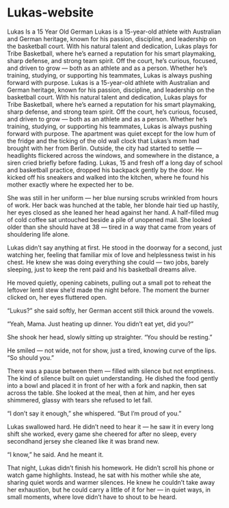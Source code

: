 # Lukas-website
Lukas Is a 15 Year Old German
Lukas is a 15-year-old athlete with Australian and German heritage, known for his passion, discipline, and leadership on the basketball court. With his natural talent and dedication, Lukas plays for Tribe Basketball, where he’s earned a reputation for his smart playmaking, sharp defense, and strong team spirit. Off the court, he’s curious, focused, and driven to grow — both as an athlete and as a person. Whether he’s training, studying, or supporting his teammates, Lukas is always pushing forward with purpose.
Lukas is a 15-year-old athlete with Australian and German heritage, known for his passion, discipline, and leadership on the basketball court. With his natural talent and dedication, Lukas plays for Tribe Basketball, where he’s earned a reputation for his smart playmaking, sharp defense, and strong team spirit. Off the court, he’s curious, focused, and driven to grow — both as an athlete and as a person. Whether he’s training, studying, or supporting his teammates, Lukas is always pushing forward with purpose.
The apartment was quiet except for the low hum of the fridge and the ticking of the old wall clock that Lukas’s mom had brought with her from Berlin. Outside, the city had started to settle — headlights flickered across the windows, and somewhere in the distance, a siren cried briefly before fading. Lukas, 15 and fresh off a long day of school and basketball practice, dropped his backpack gently by the door. He kicked off his sneakers and walked into the kitchen, where he found his mother exactly where he expected her to be.

She was still in her uniform — her blue nursing scrubs wrinkled from hours of work. Her back was hunched at the table, her blonde hair tied up hastily, her eyes closed as she leaned her head against her hand. A half-filled mug of cold coffee sat untouched beside a pile of unopened mail. She looked older than she should have at 38 — tired in a way that came from years of shouldering life alone.

Lukas didn’t say anything at first. He stood in the doorway for a second, just watching her, feeling that familiar mix of love and helplessness twist in his chest. He knew she was doing everything she could — two jobs, barely sleeping, just to keep the rent paid and his basketball dreams alive.

He moved quietly, opening cabinets, pulling out a small pot to reheat the leftover lentil stew she’d made the night before. The moment the burner clicked on, her eyes fluttered open.

“Lukus?” she said softly, her German accent still thick around the vowels.

“Yeah, Mama. Just heating up dinner. You didn’t eat yet, did you?”

She shook her head, slowly sitting up straighter. “You should be resting.”

He smiled — not wide, not for show, just a tired, knowing curve of the lips. “So should you.”

There was a pause between them — filled with silence but not emptiness. The kind of silence built on quiet understanding. He dished the food gently into a bowl and placed it in front of her with a fork and napkin, then sat across the table. She looked at the meal, then at him, and her eyes shimmered, glassy with tears she refused to let fall.

“I don’t say it enough,” she whispered. “But I’m proud of you.”

Lukas swallowed hard. He didn’t need to hear it — he saw it in every long shift she worked, every game she cheered for after no sleep, every secondhand jersey she cleaned like it was brand new.

“I know,” he said. And he meant it.

That night, Lukas didn’t finish his homework. He didn’t scroll his phone or watch game highlights. Instead, he sat with his mother while she ate, sharing quiet words and warmer silences. He knew he couldn’t take away her exhaustion, but he could carry a little of it for her — in quiet ways, in small moments, where love didn’t have to shout to be heard.
